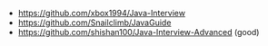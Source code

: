 - https://github.com/xbox1994/Java-Interview
- https://github.com/Snailclimb/JavaGuide
- https://github.com/shishan100/Java-Interview-Advanced (good)